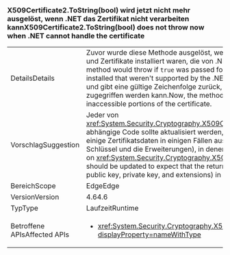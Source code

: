 ### <a name="x509certificate2tostringbool-does-not-throw-now-when-net-cannot-handle-the-certificate"></a><span data-ttu-id="891d7-101">X509Certificate2.ToString(bool) wird jetzt nicht mehr ausgelöst, wenn .NET das Zertifikat nicht verarbeiten kann</span><span class="sxs-lookup"><span data-stu-id="891d7-101">X509Certificate2.ToString(bool) does not throw now when .NET cannot handle the certificate</span></span>

|   |   |
|---|---|
|<span data-ttu-id="891d7-102">Details</span><span class="sxs-lookup"><span data-stu-id="891d7-102">Details</span></span>|<span data-ttu-id="891d7-103">Zuvor wurde diese Methode ausgelöst, wenn <code>true</code> für den ausführlichen Parameter übergeben wurde und Zertifikate installiert waren, die von .NET Framework nicht unterstützt wurden.</span><span class="sxs-lookup"><span data-stu-id="891d7-103">Previously, this method would throw if <code>true</code> was passed for the verbose parameter and there were certificates installed that weren't supported by the .NET Framework.</span></span> <span data-ttu-id="891d7-104">Nun wird die Methode erfolgreich ausgeführt und gibt eine gültige Zeichenfolge zurück, die die Teile des Zertifikats auslässt, auf die nicht zugegriffen werden kann.</span><span class="sxs-lookup"><span data-stu-id="891d7-104">Now, the method will succeed and return a valid string that omits the inaccessible portions of the certificate.</span></span>|
|<span data-ttu-id="891d7-105">Vorschlag</span><span class="sxs-lookup"><span data-stu-id="891d7-105">Suggestion</span></span>|<span data-ttu-id="891d7-106">Jeder von <xref:System.Security.Cryptography.X509Certificates.X509Certificate2.ToString(System.Boolean)> abhängige Code sollte aktualisiert werden, um zu erwarten, dass die zurückgegebene Zeichenfolge einige Zertifikatsdaten in einigen Fällen ausschließt (z.B. den öffentlichen Schlüssel, den privaten Schlüssel und die Erweiterungen), in denen zuvor die API ausgelöst worden wäre.</span><span class="sxs-lookup"><span data-stu-id="891d7-106">Any code depending on <xref:System.Security.Cryptography.X509Certificates.X509Certificate2.ToString(System.Boolean)> should be updated to expect that the returned string may exclude some certificate data (such as public key, private key, and extensions) in some cases in which the API would have previously thrown.</span></span>|
|<span data-ttu-id="891d7-107">Bereich</span><span class="sxs-lookup"><span data-stu-id="891d7-107">Scope</span></span>|<span data-ttu-id="891d7-108">Edge</span><span class="sxs-lookup"><span data-stu-id="891d7-108">Edge</span></span>|
|<span data-ttu-id="891d7-109">Version</span><span class="sxs-lookup"><span data-stu-id="891d7-109">Version</span></span>|<span data-ttu-id="891d7-110">4.6</span><span class="sxs-lookup"><span data-stu-id="891d7-110">4.6</span></span>|
|<span data-ttu-id="891d7-111">Typ</span><span class="sxs-lookup"><span data-stu-id="891d7-111">Type</span></span>|<span data-ttu-id="891d7-112">Laufzeit</span><span class="sxs-lookup"><span data-stu-id="891d7-112">Runtime</span></span>|
|<span data-ttu-id="891d7-113">Betroffene APIs</span><span class="sxs-lookup"><span data-stu-id="891d7-113">Affected APIs</span></span>|<ul><li><xref:System.Security.Cryptography.X509Certificates.X509Certificate2.ToString(System.Boolean)?displayProperty=nameWithType></li></ul>|

